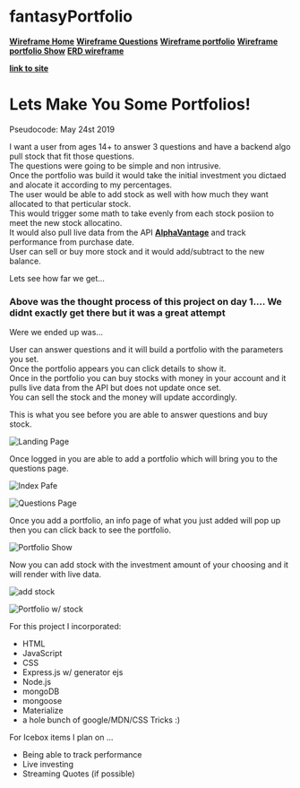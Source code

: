 # fantasyPortfolio

[**Wireframe Home**](https://wireframe.cc/ohG1NM)
[**Wireframe Questions**](https://wireframe.cc/umliqa)
[**Wireframe portfolio**](https://wireframe.cc/INmTg5)
[**Wireframe portfolio Show**](https://wireframe.cc/7jRl3l)
[**ERD wireframe**](https://i.imgur.com/P4aNM70.jpg)


[**link to site**](https://dry-escarpment-82584.herokuapp.com/)

# Lets Make You Some Portfolios!

Pseudocode: May 24st 2019

I want a user from ages 14+ to answer 3 questions and have a backend algo pull stock that fit those questions.  
The questions were going to be simple and non intrusive.  
Once the portfolio was build it would take the initial investment you dictaed and alocate it according to my percentages.  
The user would be able to add stock as well with how much they want allocated to that perticular stock.  
This would trigger some math to take evenly from each stock posiion to meet the new stock allocatino.  
It would also pull live data from the API [**AlphaVantage**](ps://www.alphavantage.co/documentation/) and track performance from purchase date.  
User can sell or buy more stock and it would add/subtract to the new balance.  

Lets see how far we get...


### Above was the thought process of this project on day 1.... We didnt exactly get there but it was a great attempt 

Were we ended up was...  

User can answer questions and it will build a portfolio with the parameters you set.  
Once the portfolio appears you can click details to show it.  
Once in the portfolio you can buy stocks with money in your account and it pulls live data from the API but does not update once set.  
You can sell the stock and the money will update accordingly.  

This is what you see before you are able to answer questions and buy stock.  

![Landing Page](https://i.imgur.com/7g5NUu5.jpg)  

Once logged in you are able to add a portfolio which will bring you to the questions page.  

![Index Pafe](https://i.imgur.com/wVOGJc8.png)  

![Questions Page](https://i.imgur.com/FawobZ4.png)  

Once you add a portfolio, an info page of what you just added will pop up then you can click back to see the portfolio.  

![Portfolio Show](https://i.imgur.com/hTmOBEK.png)  

Now you can add stock with the investment amount of your choosing and it will render with live data.  

![add stock](https://i.imgur.com/c1JRScF.png)  

![Portfolio w/ stock](https://i.imgur.com/eP50shi.png)  

For this project I incorporated:

 * HTML
 * JavaScript
 * CSS
 * Express.js w/ generator ejs
 * Node.js
 * mongoDB
 * mongoose
 * Materialize
 * a hole bunch of google/MDN/CSS Tricks :)

For Icebox items I plan on ...

* Being able to track performance
* Live investing
* Streaming Quotes (if possible)


